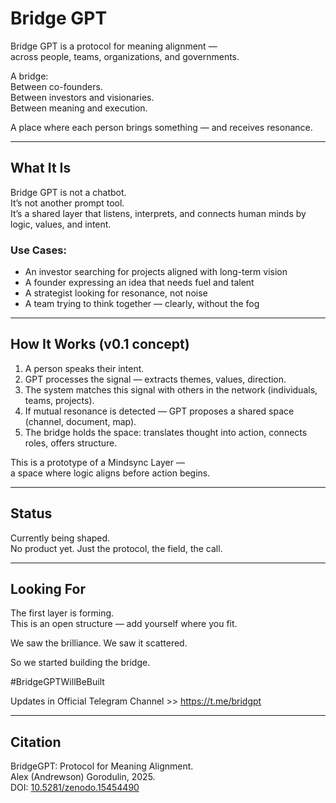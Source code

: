 # Bridge GPT

Bridge GPT is a protocol for meaning alignment —  
across people, teams, organizations, and governments.

A bridge:  
Between co-founders.  
Between investors and visionaries.  
Between meaning and execution.

A place where each person brings something — and receives resonance.

---

## What It Is

Bridge GPT is not a chatbot.  
It’s not another prompt tool.  
It’s a shared layer that listens, interprets, and connects human minds by logic, values, and intent.

### Use Cases:
- An investor searching for projects aligned with long-term vision
- A founder expressing an idea that needs fuel and talent
- A strategist looking for resonance, not noise
- A team trying to think together — clearly, without the fog

---

## How It Works (v0.1 concept)

1. A person speaks their intent.
2. GPT processes the signal — extracts themes, values, direction.
3. The system matches this signal with others in the network (individuals, teams, projects).
4. If mutual resonance is detected — GPT proposes a shared space (channel, document, map).
5. The bridge holds the space: translates thought into action, connects roles, offers structure.

This is a prototype of a Mindsync Layer —  
a space where logic aligns before action begins.

---

## Status

Currently being shaped.  
No product yet. Just the protocol, the field, the call.

---

## Looking For

The first layer is forming.  
This is an open structure — add yourself where you fit.  

We saw the brilliance. We saw it scattered.

So we started building the bridge.

#BridgeGPTWillBeBuilt

Updates in Official Telegram Channel >> https://t.me/bridgpt

---

## Citation  
BridgeGPT: Protocol for Meaning Alignment.  
Alex (Andrewson) Gorodulin, 2025.  
DOI: [10.5281/zenodo.15454490](https://doi.org/10.5281/zenodo.15454490)
